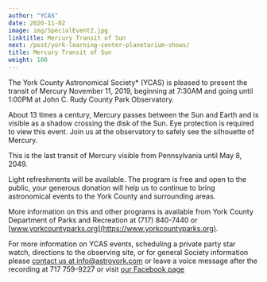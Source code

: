 ```yaml
---
author: "YCAS"
date: 2020-11-02
image: img/SpecialEvent2.jpg
linktitle: Mercury Transit of Sun
next: /post/york-learning-center-planetarium-shows/
title: Mercury Transit of Sun
weight: 100
---
```

The York County Astronomical Society* (YCAS) is pleased to present the transit of Mercury November 11, 2019, beginning at 7:30AM and going until 1:00PM at John C. Rudy County Park Observatory. 

About 13 times a century, Mercury passes between the Sun and Earth and is visible as a shadow crossing the disk of the Sun. Eye protection is required to view this event. Join us at the observatory to safely see the silhouette of Mercury.

This is the last transit of Mercury visible from Pennsylvania until May 8, 2049.

Light refreshments will be available. The program is free and open to the public, your generous donation will help us to continue to bring astronomical events to the York County and surrounding areas. 

More information on this and other programs is available from York County Department of Parks and Recreation at (717) 840-7440 or [www.yorkcountyparks.org](https://www.yorkcountyparks.org).

For more information on YCAS events, scheduling a private party star watch, directions to the observing site, or for general Society information please [contact us at info@astroyork.com](info@astroyork.com) or leave a voice message after the recording at 717 759-9227 or visit [our Facebook page](https://www.facebook.com/astroyork)